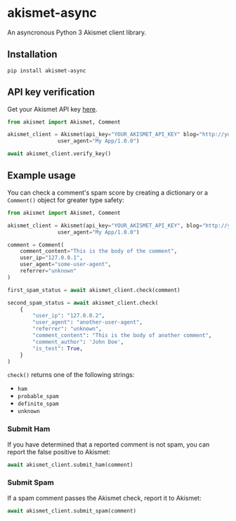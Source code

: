 akismet-async
=========

An asyncronous Python 3 Akismet client library.

## Installation
```
pip install akismet-async
```

## API key verification
Get your Akismet API key [here](http://akismet.com/plans/).
```python
from akismet import Akismet, Comment

akismet_client = Akismet(api_key="YOUR_AKISMET_API_KEY" blog="http://your.blog/",
                user_agent="My App/1.0.0")

await akismet_client.verify_key()
```

## Example usage
You can check a comment's spam score by creating a dictionary or a `Comment()` object
for greater type safety:
```python
from akismet import Akismet, Comment

akismet_client = Akismet(api_key="YOUR_AKISMET_API_KEY", blog="http://your.blog/",
                user_agent="My App/1.0.0")

comment = Comment(
    comment_content="This is the body of the comment",
    user_ip="127.0.0.1",
    user_agent="some-user-agent",
    referrer="unknown"
)

first_spam_status = await akismet_client.check(comment)

second_spam_status = await akismet_client.check(
    {
        "user_ip": "127.0.0.2",
        "user_agent": "another-user-agent",
        "referrer": "unknown",
        "comment_content": "This is the body of another comment",
        "comment_author": 'John Doe',
        "is_test": True,
    }
)
```
`check()` returns one of the following strings:
* `ham`
* `probable_spam`
* `definite_spam`
* `unknown`

### Submit Ham
If you have determined that a reported comment is not spam, you can report
the false positive to Akismet:
```python
await akismet_client.submit_ham(comment)
```

### Submit Spam
If a spam comment passes the Akismet check, report it to Akismet:
```python
await akismet_client.submit_spam(comment)
```
